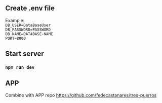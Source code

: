 ## Create .env file  
Example:  
`DB_USER=DataBaseUser`  
`DB_PASSWORD=PASSWORD`  
`DB_NAME=DATABASE-NAME`  
`PORT=8000`  

## Start server
### `npm run dev`  
  
## APP
Combine with APP repo
https://github.com/fedecastanares/tres-puerros
